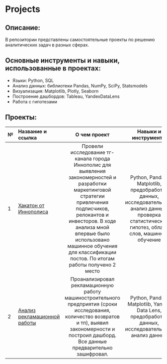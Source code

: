 # Projects

## Описание:
В репозитории представлены самостоятельные проекты по решению аналитических задач в разных сферах.

## Основные инструменты и навыки, использованные в проектах:
- Языки: Python, SQL
- Анализ данных: библиотеки Pandas, NumPy, SciPy, Statsmodels
- Визуализация: Matplotlib, Plotly, Seaborn
- Построение дашбордов: Tableau, YandexDataLens
- Работа с гипотезами


## Проекты:
|№	|Название и ссылка |О чем проект	|Навыки и инструменты|
|:--|:-----------------|:------------:|:------------------:|
|1	|[Хакатон от Иннополиса](https://github.com/AlexandrGrig/Projects/tree/Yandex.Practicum/Real%20estate)	|Провели исследование тг-канала города Иннополис для выявления закономерностей и разработки маркетинговой стратегии привлечения подписчиков, релокантов и инвесторов. В ходе анализа мной впервые было использовано машинное обучения для классификации постов. По итогам работы получено 2 место	|Python, Pandas, Matplotlib, предобработка данных, исследовательский анализ данных, проверка статистических гипотез, облако слов, машинное обучение|
|2	|[Анализ рекламационной работы](https://github.com/AlexandrGrig/Projects/tree/Yandex.Practicum/Games)	|Проанализировал рекламационную работу машиностроительного предприятия (сроки исследования, количество возвратов и тп), выявил закономерности и построил дашборд. Все данные предварительно зашифровал.	|Python, Pandas, Matplotlib, Yandex Data Lens, предобработка данных, исследовательский анализ данных|
